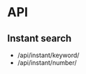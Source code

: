 <!-- TITLE: Lawmeu API -->
<!-- SUBTITLE: A quick summary of Lawmeu Api -->

# API
## Instant search
- /api/instant/keyword/<keyword>
- /api/instant/number/<number>
